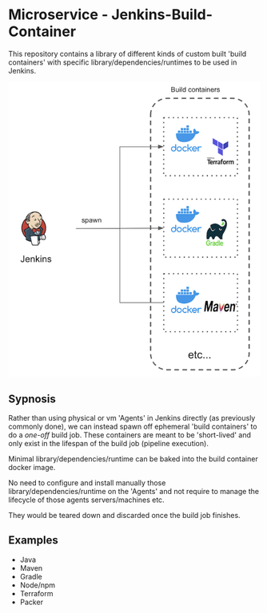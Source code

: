 # Microservice - Jenkins-Build-Container

This repository contains a library of different kinds of custom built 'build containers' with specific library/dependencies/runtimes to be used in Jenkins.

![image](JenkinsBuildContainers.png)

## Sypnosis

Rather than using physical or vm 'Agents' in Jenkins directly (as previously commonly done), we can instead spawn off ephemeral 'build containers' to do a _one-off_ build job. These containers are meant to be 'short-lived' and only exist in the lifespan of the build job (pipeline execution).

Minimal library/dependencies/runtime can be baked into the build container docker image. 

No need to configure and install manually those library/dependencies/runtime on the 'Agents' and not require to manage the lifecycle of those agents servers/machines etc.

They would be teared down and discarded once the build job finishes.

## Examples

- Java
- Maven
- Gradle
- Node/npm
- Terraform
- Packer
